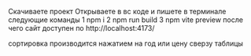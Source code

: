 Скачиваете проект
Открываете в вс коде и пишете в терминале следующие команды
1 npm i
2 npm run build
3 npm vite preview
после чего сайт доступен по http://localhost:4173/


сортировка производится нажатием на год или цену сверзу таблицы
